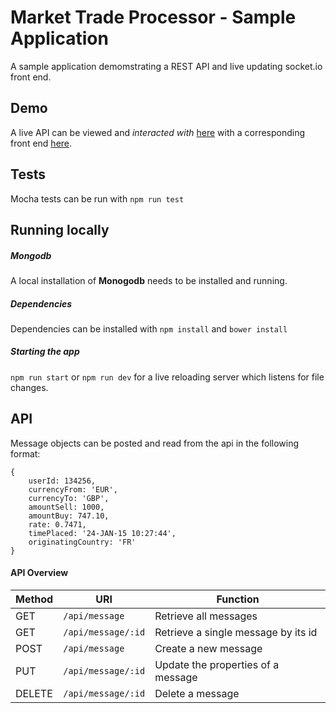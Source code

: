 # Market Trade Processor - Sample Application
A sample application demomstrating a REST API and live updating socket.io front end.

## Demo
A live API can be viewed and _interacted with_ [here](https://market-trader.herokuapp.com/api/message) with a corresponding front end [here](https://market-trader.herokuapp.com/).

## Tests
Mocha tests can be run with ```npm run test```

## Running locally
##### Mongodb
A local installation of **Monogodb** needs to be installed and running.
##### Dependencies
Dependencies can be installed with ```npm install``` and ```bower install```
##### Starting the app
```npm run start``` or ```npm run dev``` for a live reloading server which listens for file changes.

## API
Message objects can be posted and read from the api in the following format:
```
{
    userId: 134256,
    currencyFrom: 'EUR',
    currencyTo: 'GBP',
    amountSell: 1000,
    amountBuy: 747.10,
    rate: 0.7471,
    timePlaced: '24-JAN-15 10:27:44',
    originatingCountry: 'FR'
}
```
#### API Overview

Method  | URI                    | Function
------- | ---------------------- | --------
GET     | ```/api/message```     | Retrieve all messages
GET     | ```/api/message/:id``` | Retrieve a single message by its id
POST    | ```/api/message```     | Create a new message
PUT     | ```/api/message/:id``` | Update the properties of a message
DELETE  | ```/api/message/:id``` | Delete a message